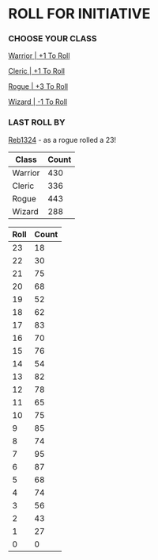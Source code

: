 # ROLL FOR INITIATIVE
### CHOOSE YOUR CLASS

[Warrior | +1 To Roll](https://github.com/benjaminsampica/benjaminsampica/issues/new?title=roll%7Cwarrior&body=Just+click+%27Submit+new+issue%27.)

[Cleric | +1 To Roll](https://github.com/benjaminsampica/benjaminsampica/issues/new?title=roll%7Ccleric&body=Just+click+%27Submit+new+issue%27.)

[Rogue | +3 To Roll](https://github.com/benjaminsampica/benjaminsampica/issues/new?title=roll%7Crogue&body=Just+click+%27Submit+new+issue%27.)

[Wizard | -1 To Roll](https://github.com/benjaminsampica/benjaminsampica/issues/new?title=roll%7Cwizard&body=Just+click+%27Submit+new+issue%27.)
### LAST ROLL BY
[Reb1324](https://www.github.com/Reb1324) - as a rogue rolled a 23!

|Class|Count|
|-|-|
|Warrior|430|
|Cleric|336|
|Rogue|443|
|Wizard|288|

|Roll|Count|
|-|-|
|23|18
|22|30
|21|75
|20|68
|19|52
|18|62
|17|83
|16|70
|15|76
|14|54
|13|82
|12|78
|11|65
|10|75
|9|85
|8|74
|7|95
|6|87
|5|68
|4|74
|3|56
|2|43
|1|27
|0|0
